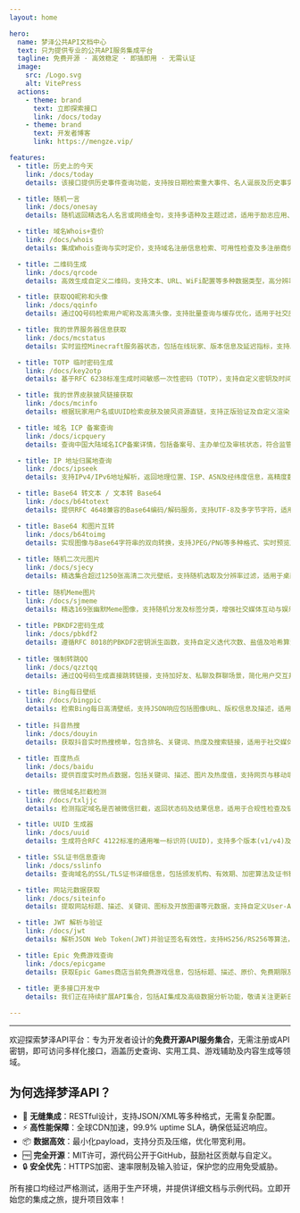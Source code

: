 ```yaml
---
layout: home

hero:
  name: 梦泽公共API文档中心
  text: 只为提供专业的公共API服务集成平台
  tagline: 免费开源 · 高效稳定 · 即插即用 · 无需认证
  image:
    src: /Logo.svg
    alt: VitePress
  actions:
    - theme: brand
      text: 立即探索接口
      link: /docs/today
    - theme: brand
      text: 开发者博客
      link: https://mengze.vip/

features:
  - title: 历史上的今天
    link: /docs/today
    details: 该接口提供历史事件查询功能，支持按日期检索重大事件、名人诞辰及历史事实，适用于教育、内容生成及日历应用集成。

  - title: 随机一言
    link: /docs/onesay
    details: 随机返回精选名人名言或网络金句，支持多语种及主题过滤，适用于励志应用、社交分享及每日推送服务。

  - title: 域名Whois+查价
    link: /docs/whois
    details: 集成Whois查询与实时定价，支持域名注册信息检索、可用性检查及多注册商价格比较，助力域名管理与电商平台。

  - title: 二维码生成
    link: /docs/qrcode
    details: 高效生成自定义二维码，支持文本、URL、WiFi配置等多种数据类型，高分辨率输出及纠错级别调整，适用于营销与支付场景。

  - title: 获取QQ昵称和头像
    link: /docs/qqinfo
    details: 通过QQ号码检索用户昵称及高清头像，支持批量查询与缓存优化，适用于社交应用集成及用户身份验证。

  - title: 我的世界服务器信息获取
    link: /docs/mcstatus
    details: 实时监控Minecraft服务器状态，包括在线玩家、版本信息及延迟指标，支持Java Edition与Bedrock Edition，适用于游戏监控平台。

  - title: TOTP 临时密码生成
    link: /docs/key2otp
    details: 基于RFC 6238标准生成时间敏感一次性密码（TOTP），支持自定义密钥及时间步长，增强双因素认证安全性。

  - title: 我的世界皮肤披风链接获取
    link: /docs/mcinfo
    details: 根据玩家用户名或UUID检索皮肤及披风资源直链，支持正版验证及自定义渲染，适用于游戏社区与个性化服务。

  - title: 域名 ICP 备案查询
    link: /docs/icpquery
    details: 查询中国大陆域名ICP备案详情，包括备案号、主办单位及审核状态，符合监管要求，适用于合规检查工具。

  - title: IP 地址归属地查询
    link: /docs/ipseek
    details: 支持IPv4/IPv6地址解析，返回地理位置、ISP、ASN及经纬度信息，高精度数据库更新，适用于日志分析及反欺诈系统。

  - title: Base64 转文本 / 文本转 Base64
    link: /docs/b64totext
    details: 提供RFC 4648兼容的Base64编码/解码服务，支持UTF-8及多字节字符，适用于数据传输及加密应用。

  - title: Base64 和图片互转
    link: /docs/b64toimg
    details: 实现图像与Base64字符串的双向转换，支持JPEG/PNG等多种格式、实时预览及批量处理，优化移动端集成。
    
  - title: 随机二次元图片
    link: /docs/sjecy
    details: 精选集合超过1250张高清二次元壁纸，支持随机选取及分辨率过滤，适用于桌面美化及内容推荐引擎。
    
  - title: 随机Meme图片
    link: /docs/sjmeme
    details: 精选169张幽默Meme图像，支持随机分发及标签分类，增强社交媒体互动与娱乐应用体验。
    
  - title: PBKDF2密码生成
    link: /docs/pbkdf2
    details: 遵循RFC 8018的PBKDF2密钥派生函数，支持自定义迭代次数、盐值及哈希算法，确保密码存储安全最佳实践。
    
  - title: 强制转跳QQ
    link: /docs/qzztqq
    details: 通过QQ号码生成直接跳转链接，支持加好友、私聊及群聊场景，简化用户交互并提升移动端兼容性。
    
  - title: Bing每日壁纸
    link: /docs/bingpic
    details: 检索Bing每日高清壁纸，支持JSON响应包括图像URL、版权信息及描述，适用于动态背景及内容聚合服务。
    
  - title: 抖音热搜
    link: /docs/douyin
    details: 获取抖音实时热搜榜单，包含排名、关键词、热度及搜索链接，适用于社交媒体监控与趋势分析。
    
  - title: 百度热点
    link: /docs/baidu
    details: 提供百度实时热点数据，包括关键词、描述、图片及热度值，支持网页与移动端搜索链接，适用于内容聚合与趋势跟踪。
    
  - title: 微信域名拦截检测
    link: /docs/txljjc
    details: 检测指定域名是否被微信拦截，返回状态码及结果信息，适用于合规性检查及链接安全性验证。

  - title: UUID 生成器
    link: /docs/uuid
    details: 生成符合RFC 4122标准的通用唯一标识符(UUID)，支持多个版本(v1/v4)及批量生成，适用于分布式系统标识与数据去重。

  - title: SSL证书信息查询
    link: /docs/sslinfo
    details: 查询域名的SSL/TLS证书详细信息，包括颁发机构、有效期、加密算法及证书链，适用于安全审计与证书监控。

  - title: 网站元数据获取
    link: /docs/siteinfo
    details: 提取网站标题、描述、关键词、图标及开放图谱等元数据，支持自定义User-Agent及超时设置，适用于内容分析与SEO工具。

  - title: JWT 解析与验证
    link: /docs/jwt
    details: 解析JSON Web Token(JWT)并验证签名有效性，支持HS256/RS256等算法，返回载荷信息及验证结果，适用于身份验证调试。

  - title: Epic 免费游戏查询
    link: /docs/epicgame
    details: 获取Epic Games商店当前免费游戏信息，包括标题、描述、原价、免费期限及封面图片，适用于游戏资讯聚合与推送服务。
    
  - title: 更多接口开发中
    details: 我们正在持续扩展API集合，包括AI集成及高级数据分析功能，敬请关注更新日志以获取最新进展。

---
```


<hr />

欢迎探索梦泽API平台：专为开发者设计的**免费开源API服务集合**，无需注册或API密钥，即可访问多样化接口，涵盖历史查询、实用工具、游戏辅助及内容生成等领域。

## 为何选择梦泽API？
- 🚀 **无缝集成**：RESTful设计，支持JSON/XML等多种格式，无需复杂配置。
- ⚡ **高性能保障**：全球CDN加速，99.9% uptime SLA，确保低延迟响应。
- 📦 **数据高效**：最小化payload，支持分页及压缩，优化带宽利用。
- 🆓 **完全开源**：MIT许可，源代码公开于GitHub，鼓励社区贡献与自定义。
- 🔒 **安全优先**：HTTPS加密、速率限制及输入验证，保护您的应用免受威胁。

所有接口均经过严格测试，适用于生产环境，并提供详细文档与示例代码。立即开始您的集成之旅，提升项目效率！

<Confetti />